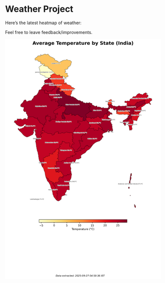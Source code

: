 # Weather Project

Here’s the latest heatmap of weather:

Feel free to leave feedback/improvements.

![India Heatmap](docs/assets/india_heatmap.png?v=D71FC6)
